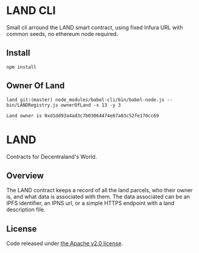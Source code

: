 # LAND CLI 

Small cli arround the LAND smart contract, using fixed Infura URL with common seeds, no ethereum node required.

## Install

`npm install`

## Owner Of Land

`land git:(master) node_modules/babel-cli/bin/babel-node.js -- bin/LANDRegistry.js ownerOfLand -x 13 -y 3`

`Land owner is 0xd1dd93a4ad3c7b03064474e67a03c52fe170cc69`

# LAND

Contracts for Decentraland's World.

## Overview

The LAND contract keeps a record of all the land parcels, who their owner is,
and what data is associated with them. The data associated can be an IPFS
identifier, an IPNS url, or a simple HTTPS endpoint with a land description
file.

## License

Code released under [the Apache v2.0 license](https://github.com/decentraland/land/blob/master/LICENSE).
